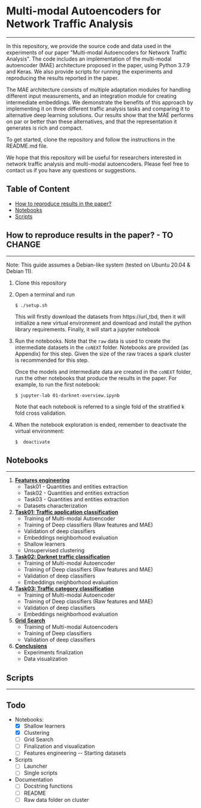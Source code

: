 # Multi-modal Autoencoders for Network Traffic Analysis
___

In this repository, we provide the source code and data used in the experiments of our paper "Multi-modal Autoencoders for Network Traffic Analysis". The code includes an implementation of the multi-modal autoencoder (MAE) architecture proposed in the paper, using Python 3.7.9 and Keras. We also provide scripts for running the experiments and reproducing the results reported in the paper.

The MAE architecture consists of multiple adaptation modules for handling different input measurements, and an integration module for creating intermediate embeddings. We demonstrate the benefits of this approach by implementing it on three different traffic analysis tasks and comparing it to alternative deep learning solutions. Our results show that the MAE performs on par or better than these alternatives, and that the representation it generates is rich and compact.

To get started, clone the repository and follow the instructions in the README.md file.

We hope that this repository will be useful for researchers interested in network traffic analysis and multi-modal autoencoders. Please feel free to contact us if you have any questions or suggestions.

##  **Table of Content**
- [How to reproduce results in the paper?](#how-to-reproduce-results-in-the-paper)
- [Notebooks](#notebooks)
- [Scripts](#scripts)


## **How to reproduce results in the paper? - TO CHANGE**
___

Note: This guide assumes a Debian-like system (tested on Ubuntu 20.04 & Debian 11).

1. Clone this repository
2. Open a terminal and run 
    ```
    $ ./setup.sh
    ```
    This will firstly download the datasets from https://url_tbd, then it will
    initialize a new virtual environment and download and install the python 
    library requirements. Finally, it will start a jupyter notebook
3. Run the notebooks. 
    Note that the `raw` data is used to create the intermediate datasets in the 
    `coNEXT` folder. Notebooks are provided (as Appendix) for this step. Given 
    the size of the raw traces a spark cluster is recommended for this step.

    Once the models and intermediate data are created in the `coNEXT` folder, 
    run the other notebooks that produce the results in the paper. For example, 
    to run the first notebook:
    ```
    $ jupyter-lab 01-darknet-overview.ipynb
    ```
    
    Note that each notebook is referred to a single fold of the stratified
    k fold cross validation.
4. When the notebook exploration is ended, remember to deactivate the virtual 
    environment:
    ```
   $  deactivate
    ```


## **Notebooks**
___

1. [**Features engineering**](./notebooks/00-characterization.ipynb)
    - Task01 - Quantities and entities extraction
    - Task02 - Quantities and entities extraction
    - Task03 - Quantities and entities extraction
    - Datasets characterization
2. [**Task01: Traffic application classification**](./notebooks/01-mobile-application.ipynb)
    - Training of Multi-modal Autoencoder
    - Training of Deep classifiers (Raw features and MAE)
    - Validation of deep classifiers
    - Embeddings neighborhood evaluation
    - Shallow learners
    - Unsupervised clustering
3. [**Task02: Darknet traffic classification**](./notebooks/02-darknet-traffic.ipynb)
    - Training of Multi-modal Autoencoder
    - Training of Deep classifiers (Raw features and MAE)
    - Validation of deep classifiers
    - Embeddings neighborhood evaluation
4. [**Task03: Traffic category classification**](./notebooks/03-traffic-category.ipynb)
    - Training of Multi-modal Autoencoder
    - Training of Deep classifiers (Raw features and MAE)
    - Validation of deep classifiers
    - Embeddings neighborhood evaluation
5. [**Grid Search**](./notebooks/04-grid-search.ipynb)
    - Training of Multi-modal Autoencoders
    - Training of Deep classifiers
    - Validation of deep classifiers
6. [**Conclusions**](./notebooks/05-visualization.ipynb)
    - Experiments finalization
    - Data visualization


## **Scripts**
___



## **Todo**
- Notebooks:
    - [x] Shallow learners
    - [x] Clustering
    - [ ] Grid Search
    - [ ] Finalization and visualization
    - [ ] Features engineering -- Starting datasets
- Scripts
    - [ ] Launcher
    - [ ] Single scripts
- Documentation
    - [ ] Docstring functions
    - [ ] README
    - [ ] Raw data folder on cluster